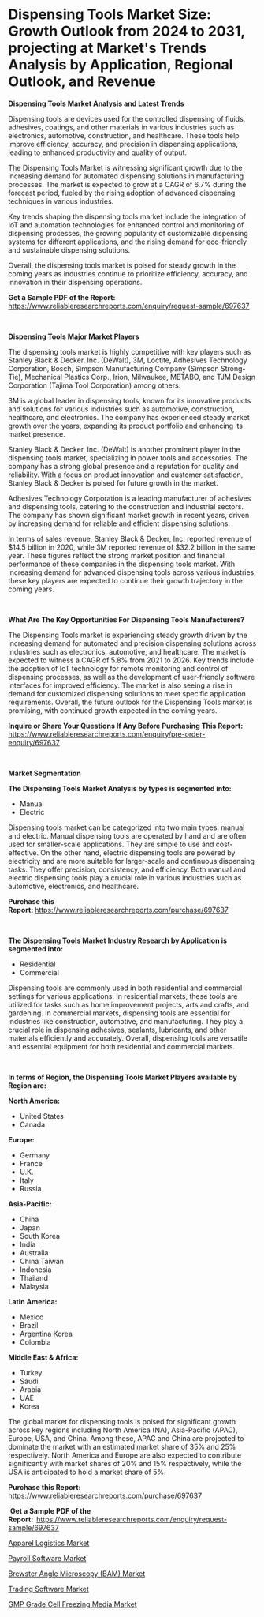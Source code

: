 <p><h1>Dispensing Tools Market Size: Growth Outlook from 2024 to 2031, projecting at Market's Trends Analysis by Application, Regional Outlook, and Revenue</h1></p><p><strong>Dispensing Tools Market Analysis and Latest Trends</strong></p>
<p><p>Dispensing tools are devices used for the controlled dispensing of fluids, adhesives, coatings, and other materials in various industries such as electronics, automotive, construction, and healthcare. These tools help improve efficiency, accuracy, and precision in dispensing applications, leading to enhanced productivity and quality of output.</p><p>The Dispensing Tools Market is witnessing significant growth due to the increasing demand for automated dispensing solutions in manufacturing processes. The market is expected to grow at a CAGR of 6.7% during the forecast period, fueled by the rising adoption of advanced dispensing techniques in various industries. </p><p>Key trends shaping the dispensing tools market include the integration of IoT and automation technologies for enhanced control and monitoring of dispensing processes, the growing popularity of customizable dispensing systems for different applications, and the rising demand for eco-friendly and sustainable dispensing solutions.</p><p>Overall, the dispensing tools market is poised for steady growth in the coming years as industries continue to prioritize efficiency, accuracy, and innovation in their dispensing operations.</p></p>
<p><strong>Get a Sample PDF of the Report:&nbsp;</strong> <a href="https://www.reliableresearchreports.com/enquiry/request-sample/697637">https://www.reliableresearchreports.com/enquiry/request-sample/697637</a></p>
<p>&nbsp;</p>
<p><strong>Dispensing Tools Major Market Players</strong></p>
<p><p>The dispensing tools market is highly competitive with key players such as Stanley Black & Decker, Inc. (DeWalt), 3M, Loctite, Adhesives Technology Corporation, Bosch, Simpson Manufacturing Company (Simpson Strong-Tie), Mechanical Plastics Corp., Irion, Milwaukee, METABO, and TJM Design Corporation (Tajima Tool Corporation) among others.</p><p>3M is a global leader in dispensing tools, known for its innovative products and solutions for various industries such as automotive, construction, healthcare, and electronics. The company has experienced steady market growth over the years, expanding its product portfolio and enhancing its market presence.</p><p>Stanley Black & Decker, Inc. (DeWalt) is another prominent player in the dispensing tools market, specializing in power tools and accessories. The company has a strong global presence and a reputation for quality and reliability. With a focus on product innovation and customer satisfaction, Stanley Black & Decker is poised for future growth in the market.</p><p>Adhesives Technology Corporation is a leading manufacturer of adhesives and dispensing tools, catering to the construction and industrial sectors. The company has shown significant market growth in recent years, driven by increasing demand for reliable and efficient dispensing solutions.</p><p>In terms of sales revenue, Stanley Black & Decker, Inc. reported revenue of $14.5 billion in 2020, while 3M reported revenue of $32.2 billion in the same year. These figures reflect the strong market position and financial performance of these companies in the dispensing tools market. With increasing demand for advanced dispensing tools across various industries, these key players are expected to continue their growth trajectory in the coming years.</p></p>
<p>&nbsp;</p>
<p><strong>What Are The Key Opportunities For Dispensing Tools Manufacturers?</strong></p>
<p><p>The Dispensing Tools market is experiencing steady growth driven by the increasing demand for automated and precision dispensing solutions across industries such as electronics, automotive, and healthcare. The market is expected to witness a CAGR of 5.8% from 2021 to 2026. Key trends include the adoption of IoT technology for remote monitoring and control of dispensing processes, as well as the development of user-friendly software interfaces for improved efficiency. The market is also seeing a rise in demand for customized dispensing solutions to meet specific application requirements. Overall, the future outlook for the Dispensing Tools market is promising, with continued growth expected in the coming years.</p></p>
<p><strong>Inquire or Share Your Questions If Any Before Purchasing This Report:</strong> <a href="https://www.reliableresearchreports.com/enquiry/pre-order-enquiry/697637">https://www.reliableresearchreports.com/enquiry/pre-order-enquiry/697637</a></p>
<p>&nbsp;</p>
<p><strong>Market Segmentation</strong></p>
<p><strong>The Dispensing Tools Market Analysis by types is segmented into:</strong></p>
<p><ul><li>Manual</li><li>Electric</li></ul></p>
<p><p>Dispensing tools market can be categorized into two main types: manual and electric. Manual dispensing tools are operated by hand and are often used for smaller-scale applications. They are simple to use and cost-effective. On the other hand, electric dispensing tools are powered by electricity and are more suitable for larger-scale and continuous dispensing tasks. They offer precision, consistency, and efficiency. Both manual and electric dispensing tools play a crucial role in various industries such as automotive, electronics, and healthcare.</p></p>
<p><strong>Purchase this Report:&nbsp;</strong><a href="https://www.reliableresearchreports.com/purchase/697637">https://www.reliableresearchreports.com/purchase/697637</a></p>
<p>&nbsp;</p>
<p><strong>The Dispensing Tools Market Industry Research by Application is segmented into:</strong></p>
<p><ul><li>Residential</li><li>Commercial</li></ul></p>
<p><p>Dispensing tools are commonly used in both residential and commercial settings for various applications. In residential markets, these tools are utilized for tasks such as home improvement projects, arts and crafts, and gardening. In commercial markets, dispensing tools are essential for industries like construction, automotive, and manufacturing. They play a crucial role in dispensing adhesives, sealants, lubricants, and other materials efficiently and accurately. Overall, dispensing tools are versatile and essential equipment for both residential and commercial markets.</p></p>
<p>&nbsp;</p>
<p><strong>In terms of Region, the Dispensing Tools Market Players available by Region are:</strong></p>
<p>
    <p> <strong> North America: </strong>
        <ul>
            <li>United States</li>
            <li>Canada</li>
        </ul>
        </p> 
    <p> <strong> Europe: </strong>
        <ul>
            <li>Germany</li>
            <li>France</li>
            <li>U.K.</li>
            <li>Italy</li>
            <li>Russia</li>
        </ul>
        </p> 
    <p> <strong> Asia-Pacific: </strong>
        <ul>
            <li>China</li>
            <li>Japan</li>
            <li>South Korea</li>
            <li>India</li>
            <li>Australia</li>
            <li>China Taiwan</li>
            <li>Indonesia</li>
            <li>Thailand</li>
            <li>Malaysia</li>
        </ul>
        </p> 
    <p> <strong> Latin America: </strong>
        <ul>
            <li>Mexico</li>
            <li>Brazil</li>
            <li>Argentina Korea</li>
            <li>Colombia</li>
        </ul>
        </p> 
    <p> <strong> Middle East & Africa: </strong>
        <ul>
            <li>Turkey</li>
            <li>Saudi</li>
            <li>Arabia</li>
            <li>UAE</li>
            <li>Korea</li>
        </ul>
    </p>
    </p>
<p><p>The global market for dispensing tools is poised for significant growth across key regions including North America (NA), Asia-Pacific (APAC), Europe, USA, and China. Among these, APAC and China are projected to dominate the market with an estimated market share of 35% and 25% respectively. North America and Europe are also expected to contribute significantly with market shares of 20% and 15% respectively, while the USA is anticipated to hold a market share of 5%.</p></p>
<p><strong>Purchase this Report: </strong><a href="https://www.reliableresearchreports.com/purchase/697637">https://www.reliableresearchreports.com/purchase/697637</a></p>
<p>&nbsp;<strong>Get a Sample PDF of the Report:&nbsp;&nbsp;</strong><a href="https://www.reliableresearchreports.com/enquiry/request-sample/697637">https://www.reliableresearchreports.com/enquiry/request-sample/697637</a></p>
<p><strong></strong></p>
<p><p><a href="https://medium.com/p/125be408fc08/edit">Apparel Logistics Market</a></p><p><a href="https://medium.com/p/d17da1f8af3b/edit">Payroll Software Market</a></p><p><a href="https://issuu.com/reportprime-2/docs/brewster-angle-microscopy-bam-market-size-2030.ppt">Brewster Angle Microscopy (BAM) Market</a></p><p><a href="https://medium.com/p/de8c419c5e17/edit">Trading Software Market</a></p><p><a href="https://issuu.com/reportprime-2/docs/gmp-grade-cell-freezing-media-market-size-2030.ppt">GMP Grade Cell Freezing Media Market</a></p></p>